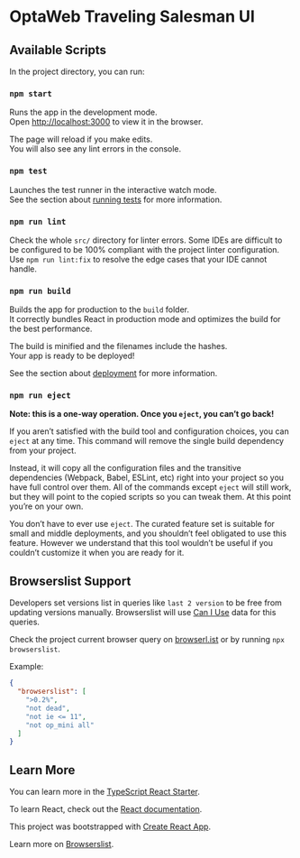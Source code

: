 # OptaWeb Traveling Salesman UI

## Available Scripts

In the project directory, you can run:

### `npm start`

Runs the app in the development mode.<br>
Open [http://localhost:3000](http://localhost:3000) to view it in the browser.

The page will reload if you make edits.<br>
You will also see any lint errors in the console.

### `npm test`

Launches the test runner in the interactive watch mode.<br>
See the section about [running tests](https://facebook.github.io/create-react-app/docs/running-tests) for more information.

### `npm run lint`

Check the whole `src/` directory for linter errors.
Some IDEs are difficult to be configured to be 100% compliant with the project linter configuration.
Use `npm run lint:fix` to resolve the edge cases that your IDE cannot handle.

### `npm run build`

Builds the app for production to the `build` folder.<br>
It correctly bundles React in production mode and optimizes the build for the best performance.

The build is minified and the filenames include the hashes.<br>
Your app is ready to be deployed!

See the section about [deployment](https://facebook.github.io/create-react-app/docs/deployment) for more information.

### `npm run eject`

**Note: this is a one-way operation. Once you `eject`, you can’t go back!**

If you aren’t satisfied with the build tool and configuration choices, you can `eject` at any time. This command will remove the single build dependency from your project.

Instead, it will copy all the configuration files and the transitive dependencies (Webpack, Babel, ESLint, etc) right into your project so you have full control over them. All of the commands except `eject` will still work, but they will point to the copied scripts so you can tweak them. At this point you’re on your own.

You don’t have to ever use `eject`. The curated feature set is suitable for small and middle deployments, and you shouldn’t feel obligated to use this feature. However we understand that this tool wouldn’t be useful if you couldn’t customize it when you are ready for it.

## Browserslist Support

Developers set versions list in queries like `last 2 version` to be free from updating versions manually.
Browserslist will use [Can I Use](http://caniuse.com/) data for this queries.

Check the project current browser query on
[browserl.ist](https://browserl.ist/?q=%3E0.2%25%2C+not+dead%2C+not+ie%3C%3D11%2Cnot+op_mini+all)
or by running `npx browserslist`.

Example:

```json
{
  "browserslist": [
    ">0.2%",
    "not dead",
    "not ie <= 11",
    "not op_mini all"
  ]
}
```

## Learn More

You can learn more in the [TypeScript React Starter](https://github.com/Microsoft/TypeScript-React-Starter).

To learn React, check out the [React documentation](https://reactjs.org/).

This project was bootstrapped with [Create React App](https://github.com/facebook/create-react-app).

Learn more on [Browserslist](https://github.com/browserslist/browserslist#readme).
